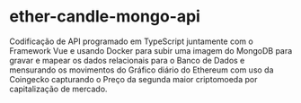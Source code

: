 # ether-candle-mongo-api

Codificação de API programado em TypeScript juntamente com o Framework Vue e usando Docker para subir uma imagem do MongoDB para gravar e mapear os dados relacionais 
para o Banco de Dados
e mensurando os movimentos do Gráfico diário do Ethereum com uso da Coingecko capturando o Preço da segunda maior criptomoeda por capitalização de mercado.
